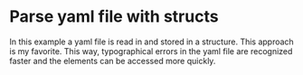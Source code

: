 # Parse yaml file with structs

In this example a yaml file is read in and stored in a structure.
This approach is my favorite.
This way, typographical errors in the yaml file are recognized faster and the elements can be accessed more quickly.

